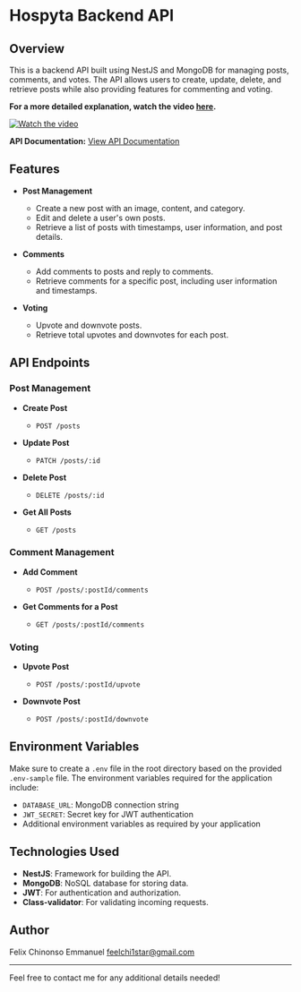 # Hospyta Backend API

## Overview

This is a backend API built using NestJS and MongoDB for managing posts, comments, and votes. The API allows users to create, update, delete, and retrieve posts while also providing features for commenting and voting.

**For a more detailed explanation, watch the video [here](https://www.youtube.com/watch?v=3Peh5Lla9_4).**

[![Watch the video](https://img.youtube.com/vi/3Peh5Lla9_4/0.jpg)](https://www.youtube.com/watch?v=3Peh5Lla9_4)

**API Documentation:** [View API Documentation](https://documenter.getpostman.com/view/21087341/2sA3kaBJwR)

## Features

- **Post Management**

  - Create a new post with an image, content, and category.
  - Edit and delete a user's own posts.
  - Retrieve a list of posts with timestamps, user information, and post details.

- **Comments**

  - Add comments to posts and reply to comments.
  - Retrieve comments for a specific post, including user information and timestamps.

- **Voting**
  - Upvote and downvote posts.
  - Retrieve total upvotes and downvotes for each post.

## API Endpoints

### Post Management

- **Create Post**

  - `POST /posts`

- **Update Post**

  - `PATCH /posts/:id`

- **Delete Post**

  - `DELETE /posts/:id`

- **Get All Posts**
  - `GET /posts`

### Comment Management

- **Add Comment**

  - `POST /posts/:postId/comments`

- **Get Comments for a Post**
  - `GET /posts/:postId/comments`

### Voting

- **Upvote Post**

  - `POST /posts/:postId/upvote`

- **Downvote Post**
  - `POST /posts/:postId/downvote`

## Environment Variables

Make sure to create a `.env` file in the root directory based on the provided `.env-sample` file. The environment variables required for the application include:

- `DATABASE_URL`: MongoDB connection string
- `JWT_SECRET`: Secret key for JWT authentication
- Additional environment variables as required by your application

## Technologies Used

- **NestJS**: Framework for building the API.
- **MongoDB**: NoSQL database for storing data.
- **JWT**: For authentication and authorization.
- **Class-validator**: For validating incoming requests.

## Author

Felix Chinonso Emmanuel
[feelchi1star@gmail.com](mailto:feelchi1star@gmail.com)

---

Feel free to contact me for any additional details needed!
